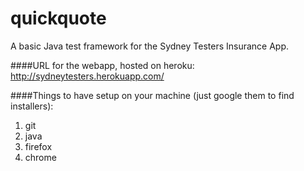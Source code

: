 quickquote
==========

A basic Java test framework for the Sydney Testers Insurance App.

####URL for the webapp, hosted on heroku: 
http://sydneytesters.herokuapp.com/

####Things to have setup on your machine 
(just google them to find installers):

1. git
2. java
3. firefox
4. chrome